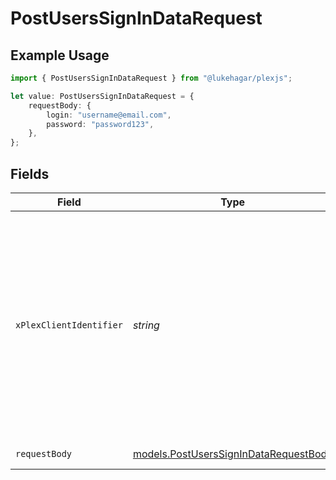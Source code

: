 # PostUsersSignInDataRequest

## Example Usage

```typescript
import { PostUsersSignInDataRequest } from "@lukehagar/plexjs";

let value: PostUsersSignInDataRequest = {
    requestBody: {
        login: "username@email.com",
        password: "password123",
    },
};
```

## Fields

| Field                                                                                                                                                                 | Type                                                                                                                                                                  | Required                                                                                                                                                              | Description                                                                                                                                                           | Example                                                                                                                                                               |
| --------------------------------------------------------------------------------------------------------------------------------------------------------------------- | --------------------------------------------------------------------------------------------------------------------------------------------------------------------- | --------------------------------------------------------------------------------------------------------------------------------------------------------------------- | --------------------------------------------------------------------------------------------------------------------------------------------------------------------- | --------------------------------------------------------------------------------------------------------------------------------------------------------------------- |
| `xPlexClientIdentifier`                                                                                                                                               | *string*                                                                                                                                                              | :heavy_minus_sign:                                                                                                                                                    | The unique identifier for the client application<br/>This is used to track the client application and its usage<br/>(UUID, serial number, or other number unique per device)<br/> | gcgzw5rz2xovp84b4vha3a40                                                                                                                                              |
| `requestBody`                                                                                                                                                         | [models.PostUsersSignInDataRequestBody](../models/postuserssignindatarequestbody.md)                                                                                  | :heavy_minus_sign:                                                                                                                                                    | Login credentials                                                                                                                                                     |                                                                                                                                                                       |